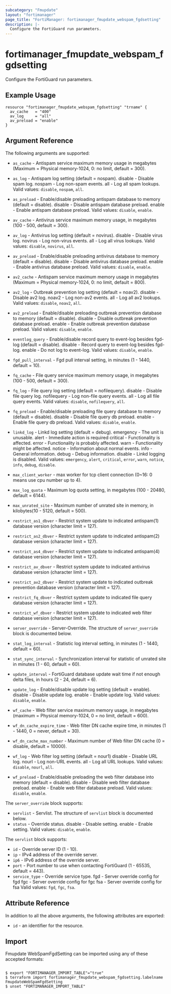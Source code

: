 ```yaml
---
subcategory: "Fmupdate"
layout: "fortimanager"
page_title: "FortiManager: fortimanager_fmupdate_webspam_fgdsetting"
description: |-
  Configure the FortiGuard run parameters.
---
```


# fortimanager_fmupdate_webspam_fgdsetting
Configure the FortiGuard run parameters.

## Example Usage

```hcl
resource "fortimanager_fmupdate_webspam_fgdsetting" "trname" {
  av_cache   = "400"
  av_log     = "all"
  av_preload = "enable"
}
```

## Argument Reference


The following arguments are supported:


* `as_cache` - Antispam service maximum memory usage in megabytes (Maximum = Physical memory-1024, 0: no limit, default = 300).
* `as_log` - Antispam log setting (default = nospam). disable - Disable spam log. nospam - Log non-spam events. all - Log all spam lookups. Valid values: `disable`, `nospam`, `all`.

* `as_preload` - Enable/disable preloading antispam database to memory (default = disable). disable - Disable antispam database preload. enable - Enable antispam database preload. Valid values: `disable`, `enable`.

* `av_cache` - Antivirus service maximum memory usage, in megabytes (100 - 500, default = 300).
* `av_log` - Antivirus log setting (default = novirus). disable - Disable virus log. novirus - Log non-virus events. all - Log all virus lookups. Valid values: `disable`, `novirus`, `all`.

* `av_preload` - Enable/disable preloading antivirus database to memory (default = disable). disable - Disable antivirus database preload. enable - Enable antivirus database preload. Valid values: `disable`, `enable`.

* `av2_cache` - Antispam service maximum memory usage in megabytes (Maximum = Physical memory-1024, 0: no limit, default = 800).
* `av2_log` - Outbreak prevention log setting (default = noav2). disable - Disable av2 log. noav2 - Log non-av2 events. all - Log all av2 lookups. Valid values: `disable`, `noav2`, `all`.

* `av2_preload` - Enable/disable preloading outbreak prevention database to memory (default = disable). disable - Disable outbreak prevention database preload. enable - Enable outbreak prevention database preload. Valid values: `disable`, `enable`.

* `eventlog_query` - Enable/disable record query to event-log besides fgd-log (default = disable). disable - Record query to event-log besides fgd-log. enable - Do not log to event-log. Valid values: `disable`, `enable`.

* `fgd_pull_interval` - Fgd pull interval setting, in minutes (1 - 1440, default = 10).
* `fq_cache` - File query service maximum memory usage, in megabytes (100 - 500, default = 300).
* `fq_log` - File query log setting (default = nofilequery). disable - Disable file query log. nofilequery - Log non-file query events. all - Log all file query events. Valid values: `disable`, `nofilequery`, `all`.

* `fq_preload` - Enable/disable preloading file query database to memory (default = disable). disable - Disable file query db preload. enable - Enable file query db preload. Valid values: `disable`, `enable`.

* `linkd_log` - Linkd log setting (default = debug). emergency - The unit is unusable. alert - Immediate action is required critical - Functionality is affected. error - Functionality is probably affected. warn - Functionality might be affected. notice - Information about normal events. info - General information. debug - Debug information. disable - Linkd logging is disabled. Valid values: `emergency`, `alert`, `critical`, `error`, `warn`, `notice`, `info`, `debug`, `disable`.

* `max_client_worker` - max worker for tcp client connection (0~16: 0 means use cpu number up to 4).
* `max_log_quota` - Maximum log quota setting, in megabytes (100 - 20480, default = 6144).
* `max_unrated_site` - Maximum number of unrated site in memory, in kilobytes(10 - 5120, default = 500).
* `restrict_as1_dbver` - Restrict system update to indicated antispam(1) database version (character limit = 127).
* `restrict_as2_dbver` - Restrict system update to indicated antispam(2) database version (character limit = 127).
* `restrict_as4_dbver` - Restrict system update to indicated antispam(4) database version (character limit = 127).
* `restrict_av_dbver` - Restrict system update to indicated antivirus database version (character limit = 127).
* `restrict_av2_dbver` - Restrict system update to indicated outbreak prevention database version (character limit = 127).
* `restrict_fq_dbver` - Restrict system update to indicated file query database version (character limit = 127).
* `restrict_wf_dbver` - Restrict system update to indicated web filter database version (character limit = 127).
* `server_override` - Server-Override. The structure of `server_override` block is documented below.
* `stat_log_interval` - Statistic log interval setting, in minutes (1 - 1440, default = 60).
* `stat_sync_interval` - Synchronization interval for statistic of unrated site in minutes (1 - 60, default = 60).
* `update_interval` - FortiGuard database update wait time if not enough delta files, in hours (2 - 24, default = 6).
* `update_log` - Enable/disable update log setting (default = enable). disable - Disable update log. enable - Enable update log. Valid values: `disable`, `enable`.

* `wf_cache` - Web filter service maximum memory usage, in megabytes (maximum = Physical memory-1024, 0 = no limit, default = 600).
* `wf_dn_cache_expire_time` - Web filter DN cache expire time, in minutes (1 - 1440, 0 = never, default = 30).
* `wf_dn_cache_max_number` - Maximum number of Web filter DN cache (0 = disable, default = 10000).
* `wf_log` - Web filter log setting (default = nour1) disable - Disable URL log. nourl - Log non-URL events. all - Log all URL lookups. Valid values: `disable`, `nourl`, `all`.

* `wf_preload` - Enable/disable preloading the web filter database into memory (default = disable). disable - Disable web filter database preload. enable - Enable web filter database preload. Valid values: `disable`, `enable`.


The `server_override` block supports:

* `servlist` - Servlist. The structure of `servlist` block is documented below.
* `status` - Override status. disable - Disable setting. enable - Enable setting. Valid values: `disable`, `enable`.


The `servlist` block supports:

* `id` - Override server ID (1 - 10).
* `ip` - IPv4 address of the override server.
* `ip6` - IPv6 address of the override server.
* `port` - Port number to use when contacting FortiGuard (1 - 65535, default = 443).
* `service_type` - Override service type. fgd - Server override config for fgd fgc - Server override config for fgc fsa - Server override config for fsa Valid values: `fgd`, `fgc`, `fsa`.



## Attribute Reference

In addition to all the above arguments, the following attributes are exported:
* `id` - an identifier for the resource.

## Import

Fmupdate WebSpamFgdSetting can be imported using any of these accepted formats:
```

$ export "FORTIMANAGER_IMPORT_TABLE"="true"
$ terraform import fortimanager_fmupdate_webspam_fgdsetting.labelname FmupdateWebSpamFgdSetting
$ unset "FORTIMANAGER_IMPORT_TABLE"
```

